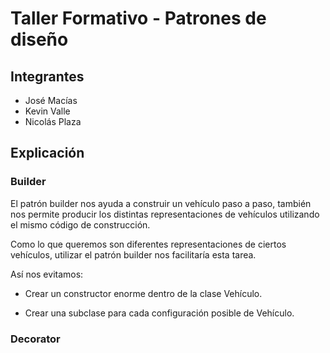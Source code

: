 # Taller Formativo - Patrones de diseño

## Integrantes

- José Macías
- Kevin Valle
- Nicolás Plaza

## Explicación

### Builder

El patrón builder nos ayuda a construir un vehículo paso a paso, también nos permite producir los distintas representaciones de vehículos utilizando el mismo código de construcción.

Como lo que queremos son diferentes representaciones de ciertos vehículos, utilizar el patrón builder nos facilitaría esta tarea.

Así nos evitamos: 

- Crear un constructor enorme dentro de la clase Vehículo.

- Crear una subclase para cada configuración posible de Vehículo.

### Decorator



